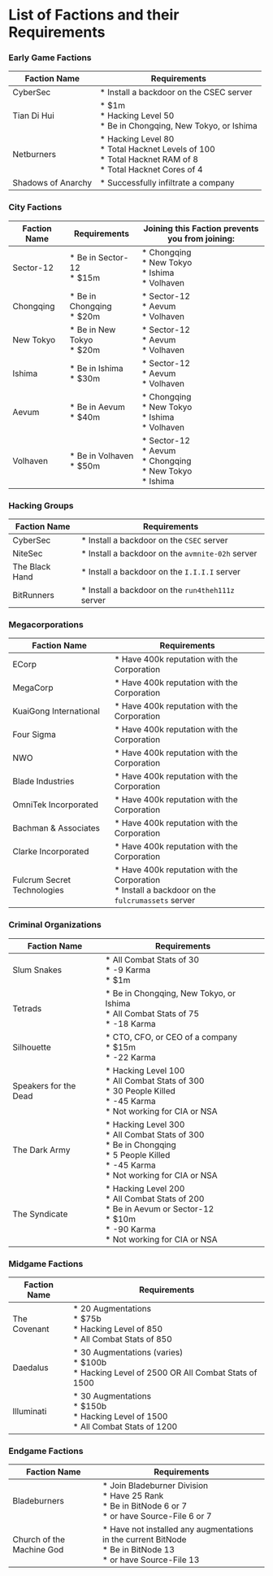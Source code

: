 # List of Factions and their Requirements

### Early Game Factions

| Faction Name       | Requirements                                                                                                            |
| ------------------ | ----------------------------------------------------------------------------------------------------------------------- |
| CyberSec           | \* Install a backdoor on the CSEC server                                                                                |
| Tian Di Hui        | \* $1m<br />\* Hacking Level 50<br />\* Be in Chongqing, New Tokyo, or Ishima                                           |
| Netburners         | \* Hacking Level 80<br />\* Total Hacknet Levels of 100<br />\* Total Hacknet RAM of 8<br />\* Total Hacknet Cores of 4 |
| Shadows of Anarchy | \* Successfully infiltrate a company                                                                                    |

### City Factions

| Faction Name | Requirements                    | Joining this Faction prevents you from joining:                               |
| ------------ | ------------------------------- | ----------------------------------------------------------------------------- |
| Sector-12    | \* Be in Sector-12<br />\* $15m | \* Chongqing<br />\* New Tokyo<br />\* Ishima<br />\* Volhaven                |
| Chongqing    | \* Be in Chongqing<br />\* $20m | \* Sector-12<br />\* Aevum<br />\* Volhaven                                   |
| New Tokyo    | \* Be in New Tokyo<br />\* $20m | \* Sector-12<br />\* Aevum<br />\* Volhaven                                   |
| Ishima       | \* Be in Ishima<br />\* $30m    | \* Sector-12<br />\* Aevum<br />\* Volhaven                                   |
| Aevum        | \* Be in Aevum<br />\* $40m     | \* Chongqing<br />\* New Tokyo<br />\* Ishima<br />\* Volhaven                |
| Volhaven     | \* Be in Volhaven<br />\* $50m  | \* Sector-12<br />\* Aevum<br />\* Chongqing<br />\* New Tokyo<br />\* Ishima |

### Hacking Groups

| Faction Name   | Requirements                                       |
| -------------- | -------------------------------------------------- |
| CyberSec       | \* Install a backdoor on the `CSEC` server         |
| NiteSec        | \* Install a backdoor on the `avmnite-02h` server  |
| The Black Hand | \* Install a backdoor on the `I.I.I.I` server      |
| BitRunners     | \* Install a backdoor on the `run4theh111z` server |

### Megacorporations

| Faction Name                | Requirements                                                                                          |
| --------------------------- | ----------------------------------------------------------------------------------------------------- |
| ECorp                       | \* Have 400k reputation with the Corporation                                                          |
| MegaCorp                    | \* Have 400k reputation with the Corporation                                                          |
| KuaiGong International      | \* Have 400k reputation with the Corporation                                                          |
| Four Sigma                  | \* Have 400k reputation with the Corporation                                                          |
| NWO                         | \* Have 400k reputation with the Corporation                                                          |
| Blade Industries            | \* Have 400k reputation with the Corporation                                                          |
| OmniTek Incorporated        | \* Have 400k reputation with the Corporation                                                          |
| Bachman & Associates        | \* Have 400k reputation with the Corporation                                                          |
| Clarke Incorporated         | \* Have 400k reputation with the Corporation                                                          |
| Fulcrum Secret Technologies | \* Have 400k reputation with the Corporation<br />\* Install a backdoor on the `fulcrumassets` server |

### Criminal Organizations

| Faction Name          | Requirements                                                                                                                                              |
| --------------------- | --------------------------------------------------------------------------------------------------------------------------------------------------------- |
| Slum Snakes           | \* All Combat Stats of 30<br />\* -9 Karma<br />\* $1m                                                                                                    |
| Tetrads               | \* Be in Chongqing, New Tokyo, or Ishima<br />\* All Combat Stats of 75<br />\* -18 Karma                                                                 |
| Silhouette            | \* CTO, CFO, or CEO of a company<br />\* $15m<br />\* -22 Karma                                                                                           |
| Speakers for the Dead | \* Hacking Level 100<br />\* All Combat Stats of 300<br />\* 30 People Killed<br />\* -45 Karma<br />\* Not working for CIA or NSA                        |
| The Dark Army         | \* Hacking Level 300<br />\* All Combat Stats of 300<br />\* Be in Chongqing<br />\* 5 People Killed<br />\* -45 Karma<br />\* Not working for CIA or NSA |
| The Syndicate         | \* Hacking Level 200<br />\* All Combat Stats of 200<br />\* Be in Aevum or Sector-12<br />\* $10m<br />\* -90 Karma<br />\* Not working for CIA or NSA   |

### Midgame Factions

| Faction Name | Requirements                                                                                         |
| ------------ | ---------------------------------------------------------------------------------------------------- |
| The Covenant | \* 20 Augmentations<br />\* $75b<br />\* Hacking Level of 850<br />\* All Combat Stats of 850        |
| Daedalus     | \* 30 Augmentations (varies)<br />\* $100b<br />\* Hacking Level of 2500 OR All Combat Stats of 1500 |
| Illuminati   | \* 30 Augmentations<br />\* $150b<br />\* Hacking Level of 1500<br />\* All Combat Stats of 1200     |

### Endgame Factions

| Faction Name              | Requirements                                                                                                           |
| ------------------------- | ---------------------------------------------------------------------------------------------------------------------- |
| Bladeburners              | \* Join Bladeburner Division<br />\* Have 25 Rank<br />\* Be in BitNode 6 or 7<br />\* or have Source-File 6 or 7      |
| Church of the Machine God | \* Have not installed any augmentations in the current BitNode<br />\* Be in BitNode 13<br />\* or have Source-File 13 |
